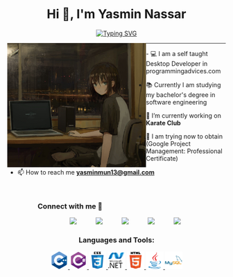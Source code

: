 <h1 align="center">Hi 👋, I'm Yasmin Nassar</h1>
<p align="center">
 <a href="https://git.io/typing-svg"><img src="https://readme-typing-svg.demolab.com?font=Fira+Code&pause=1000&color=B51930&random=false&width=435&lines=Data+structure+and+Algorithm+;(+T_SQL)++%2C+OOP;software+Engineering;Soon+Full+stack+web+developer&center=true&width=380&height=45" alt="Typing SVG" /></a>
</p>

<img align="left" src="https://github.com/I-am-vishalmaurya/I-am-vishalmaurya/blob/main/cropped_image.png" alt="Unfortunately I didn't find the author of the pic, feel to open a pull request if found" width="320" />
<hr>
- 💻 I am a self taught Desktop Developer in programmingadvices.com

- 📚 Currently I am studying my bachelor's degree in software engineering

- 🔭 I’m currently working on **Karate Club**

- 🌱 I am trying now to obtain (Google Project Management: Professional Certificate)

- 📫 How to reach me **yasminmun13@gmail.com**

<br/>
<h3 style="margin-left: 70px;"> Connect with me 🤝 </h3>

<p>
 <div align="center" "  class="icons-social" >
        <a style="margin-left: 40px;"  target="_blank" href="https://www.linkedin.com/in/yasmin-muntaser-908411294/">
			<img src="https://img.icons8.com/doodle/40/000000/linkedin--v2.png"></a>
        <a style="margin-left: 40px;" target="_blank" href="https://github.com/YasminMuntaserN">
					<img src="https://img.icons8.com/external-sketchy-juicy-fish/0.6x/external-blog-online-services-sketchy-sketchy-juicy-fish.png"></a>
        <a style="margin-left: 40px;" target="_blank" href="https://www.instagram.com/yasmin_muntaser/?hl=ar">
			<img src="https://img.icons8.com/doodle/40/000000/instagram-new--v2.png"></a>
		<a style="margin-left: 40px;" target="_blank" href="https://twitter.com/yasminmun13">
			<img src="https://img.icons8.com/doodle/1x/twitter-squared--v2.png" ></a>
		<a style="margin-left: 40px;" target="_blank" href="https://www.youtube.com/channel/UCoM9s4zu0SfLQeTaJEPzeYg">
				<img src="https://img.icons8.com/doodle/1x/youtube--v2.png" ></a>
      </div>
</p>

</p>

<h3 align="center" >Languages and Tools:</h3>
<p align="center"> <a href="https://www.w3schools.com/cpp/" target="_blank" rel="noreferrer"> <img src="https://raw.githubusercontent.com/devicons/devicon/master/icons/cplusplus/cplusplus-original.svg" alt="cplusplus" width="40" height="40"/> </a> <a href="https://www.w3schools.com/cs/" target="_blank" rel="noreferrer"> <img src="https://raw.githubusercontent.com/devicons/devicon/master/icons/csharp/csharp-original.svg" alt="csharp" width="40" height="40"/> </a> <a href="https://www.w3schools.com/css/" target="_blank" rel="noreferrer"> <img src="https://raw.githubusercontent.com/devicons/devicon/master/icons/css3/css3-original-wordmark.svg" alt="css3" width="40" height="40"/> </a> <a href="https://dotnet.microsoft.com/" target="_blank" rel="noreferrer"> <img src="https://raw.githubusercontent.com/devicons/devicon/master/icons/dot-net/dot-net-original-wordmark.svg" alt="dotnet" width="40" height="40"/> </a> <a href="https://www.w3.org/html/" target="_blank" rel="noreferrer"> <img src="https://raw.githubusercontent.com/devicons/devicon/master/icons/html5/html5-original-wordmark.svg" alt="html5" width="40" height="40"/> </a> <a href="https://www.java.com" target="_blank" rel="noreferrer"> <img src="https://raw.githubusercontent.com/devicons/devicon/master/icons/java/java-original.svg" alt="java" width="40" height="40"/> </a> <a href="https://www.mysql.com/" target="_blank" rel="noreferrer"> <img src="https://raw.githubusercontent.com/devicons/devicon/master/icons/mysql/mysql-original-wordmark.svg" alt="mysql" width="40" height="40"/> </a> </p>


